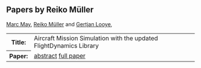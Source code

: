 ## Papers by Reiko Müller
<table><a href="/proceedings/authors/MarcMay">Marc May</a>, <a href="/proceedings/authors/ReikoMuller">Reiko Müller</a> and <a href="/proceedings/authors/GertjanLooye">Gertjan Looye</a>, </td>
</tr>
<tr><th>Title:</th>
<td>Aircraft Mission Simulation with the updated FlightDynamics Library</td></tr></tr>
<tr><th>Paper:</th>
<td><a href="/abstracts/abstract_2B_1">abstract</a> <a href="/proceedings/papers/Modelica2021session2B_paper1.pdf">full paper</a></td>
</tr>
</table>